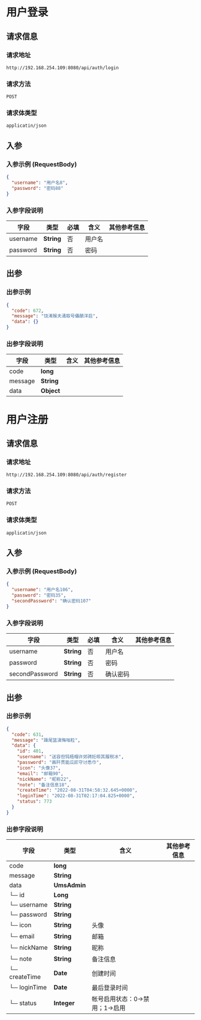# 用户登录

## 请求信息

### 请求地址
```
http://192.168.254.109:8080/api/auth/login
```

### 请求方法
```
POST
```

### 请求体类型
```
applicatin/json
```

## 入参
### 入参示例 (RequestBody)
```json
{
  "username": "用户名8",
  "password": "密码88"
}
```


### 入参字段说明

| **字段** | **类型** | **必填** | **含义** | **其他参考信息** |
| -------- | -------- | -------- | -------- | -------- |
| username     | **String**     | 否  |  用户名 |   |
| password     | **String**     | 否  |  密码 |   |

## 出参
### 出参示例
```json
{
  "code": 672,
  "message": "饶淆猴夫涌取号儡酿洋启",
  "data": {}
}
```


### 出参字段说明

| **字段** | **类型**  | **含义** | **其他参考信息** |
| -------- | -------- | -------- | -------- |
| code     | **long**    |   |   |
| message     | **String**    |   |   |
| data     | **Object**    |   |   |



# 用户注册

## 请求信息

### 请求地址
```
http://192.168.254.109:8080/api/auth/register
```

### 请求方法
```
POST
```

### 请求体类型
```
applicatin/json
```

## 入参
### 入参示例 (RequestBody)
```json
{
  "username": "用户名106",
  "password": "密码35",
  "secondPassword": "确认密码107"
}
```


### 入参字段说明

| **字段** | **类型** | **必填** | **含义** | **其他参考信息** |
| -------- | -------- | -------- | -------- | -------- |
| username     | **String**     | 否  |  用户名 |   |
| password     | **String**     | 否  |  密码 |   |
| secondPassword     | **String**     | 否  |  确认密码 |   |

## 出参
### 出参示例
```json
{
  "code": 631,
  "message": "躁尾篮滇悔嗡粒",
  "data": {
    "id": 401,
    "username": "送容但钝梧帽许郊骋妊晾其履税冰",
    "password": "画歼贯能瓜匠守讨悉巾",
    "icon": "头像37",
    "email": "邮箱90",
    "nickName": "昵称22",
    "note": "备注信息18",
    "createTime": "2022-08-31T04:58:32.645+0000",
    "loginTime": "2022-08-31T02:17:04.825+0000",
    "status": 773
  }
}
```


### 出参字段说明

| **字段** | **类型**  | **含义** | **其他参考信息** |
| -------- | -------- | -------- | -------- |
| code     | **long**    |   |   |
| message     | **String**    |   |   |
| data     | **UmsAdmin**    |   |   |
|└─ id     | **Long**    |   |   |
|└─ username     | **String**    |   |   |
|└─ password     | **String**    |   |   |
|└─ icon     | **String**    |  头像 |   |
|└─ email     | **String**    |  邮箱 |   |
|└─ nickName     | **String**    |  昵称 |   |
|└─ note     | **String**    |  备注信息 |   |
|└─ createTime     | **Date**    |  创建时间 |   |
|└─ loginTime     | **Date**    |  最后登录时间 |   |
|└─ status     | **Integer**    |  帐号启用状态：0-\>禁用；1-\>启用 |   |




